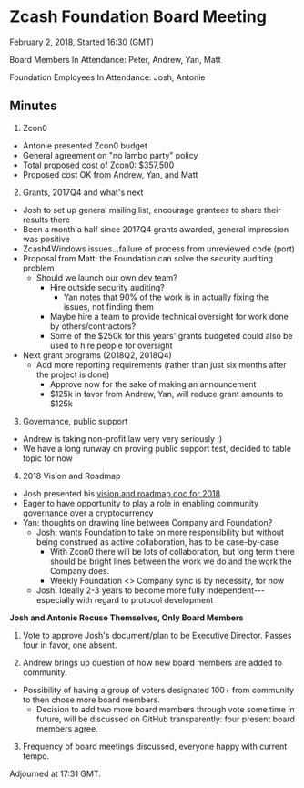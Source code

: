 Zcash Foundation Board Meeting
==============================

February 2, 2018, Started 16:30 (GMT)

Board Members In Attendance: Peter, Andrew, Yan, Matt

Foundation Employees In Attendance: Josh, Antonie

Minutes
-------
1. Zcon0
- Antonie presented Zcon0 budget
- General agreement on "no lambo party" policy
- Total proposed cost of Zcon0: $357,500
- Proposed cost OK from Andrew, Yan, and Matt

2. Grants, 2017Q4 and what's next
- Josh to set up general mailing list, encourage grantees to share their results there
- Been a month a half since 2017Q4 grants awarded, general impression was positive
- Zcash4Windows issues...failure of process from unreviewed code (port)
- Proposal from Matt: the Foundation can solve the security auditing problem
  - Should we launch our own dev team?
	- Hire outside security auditing?
	  - Yan notes that 90% of the work is in actually fixing the issues, not finding them
	- Maybe hire a team to provide technical oversight for work done by others/contractors?
	- Some of the $250k for this years' grants budgeted could also be used to hire people for oversight
- Next grant programs (2018Q2, 2018Q4)
  - Add more reporting requirements (rather than just six months after the project is done)
	- Approve now for the sake of making an announcement
	- $125k in favor from Andrew, Yan, will reduce grant amounts to $125k

3. Governance, public support
- Andrew is taking non-profit law very very seriously :)
- We have a long runway on proving public support test, decided to table topic for now

4. 2018 Vision and Roadmap
- Josh presented his [vision and roadmap doc for 2018](https://github.com/ZcashFoundation/ZcashFoundation/blob/master/2018-VISION.md)
- Eager to have opportunity to play a role in enabling community governance over a cryptocurrency
- Yan: thoughts on drawing line between Company and Foundation?
  - Josh: wants Foundation to take on more responsibility but without being construed as active collaboration, has to be case-by-case
	- With Zcon0 there will be lots of collaboration, but long term there should be bright lines between the work we do and the work the Company does.
	- Weekly Foundation <> Company sync is by necessity, for now
  - Josh: Ideally 2-3 years to become more fully independent---especially with regard to protocol development

**Josh and Antonie Recuse Themselves, Only Board Members**

1. Vote to approve Josh's document/plan to be Executive Director. Passes four in favor, one absent.

2. Andrew brings up question of how new board members are added to community.
  - Possibility of having a group of voters designated 100+ from community to then chose more board members.
	- Decision to add two more board members through vote some time in future, will be discussed on GitHub transparently: four present board members agree.

3. Frequency of board meetings discussed, everyone happy with current tempo.

Adjourned at 17:31 GMT.
